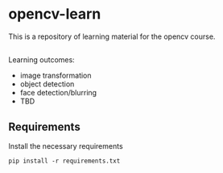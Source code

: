 # opencv-learn
This is a repository of learning material for the opencv course.

## 
Learning outcomes:
* image transformation
* object detection
* face detection/blurring
* TBD

## Requirements

Install the necessary requirements

`pip install -r requirements.txt`
